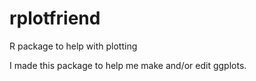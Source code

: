 # rplotfriend
R package to help with plotting

I made this package to help me make and/or edit ggplots.
